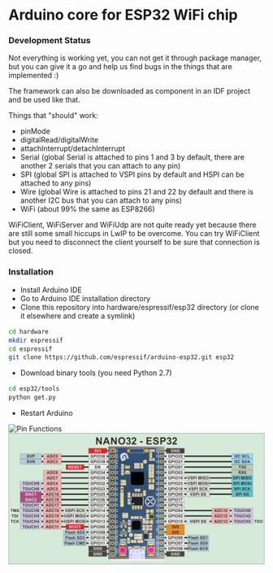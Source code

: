Arduino core for ESP32 WiFi chip
===========================================

### Development Status
Not everything is working yet, you can not get it through package manager, but you can give it a go and help us find bugs in the things that are implemented :)

The framework can also be downloaded as component in an IDF project and be used like that.

Things that "should" work:
- pinMode
- digitalRead/digitalWrite
- attachInterrupt/detachInterrupt
- Serial (global Serial is attached to pins 1 and 3 by default, there are another 2 serials that you can attach to any pin)
- SPI (global SPI is attached to VSPI pins by default and HSPI can be attached to any pins)
- Wire (global Wire is attached to pins 21 and 22 by default and there is another I2C bus that you can attach to any pins)
- WiFi (about 99% the same as ESP8266)

WiFiClient, WiFiServer and WiFiUdp are not quite ready yet because there are still some small hiccups in LwIP to be overcome.
You can try WiFiClient but you need to disconnect the client yourself to be sure that connection is closed.

### Installation
- Install Arduino IDE
- Go to Arduino IDE installation directory
- Clone this repository into hardware/espressif/esp32 directory (or clone it elsewhere and create a symlink)
```bash
cd hardware
mkdir espressif
cd espressif
git clone https://github.com/espressif/arduino-esp32.git esp32
```
- Download binary tools (you need Python 2.7)
```bash
cd esp32/tools
python get.py
```
- Restart Arduino

![Pin Functions](doc/esp32_pinmap.png)
![Pin Functions](doc/PinHeaders.jpg)
